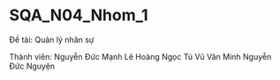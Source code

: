 # SQA_N04_Nhom_1

Đề tài: Quản lý nhân sự

Thành viên:
  Nguyễn Đức Mạnh
  Lê Hoàng Ngọc Tú
  Vũ Văn Minh
  Nguyễn Đức Nguyện
